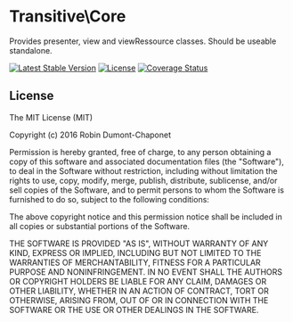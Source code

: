 # Transitive\Core

Provides presenter, view and viewRessource classes.
Should be useable standalone.

[![Latest Stable Version](https://poser.pugx.org/transitive/core/v/stable?format=flat-square)](https://packagist.org/packages/transitive/core)
[![License](https://poser.pugx.org/transitive/core/license?format=flat-square)](https://packagist.org/packages/transitive/core)
[![Coverage Status](https://coveralls.io/repos/github/RobinDumontChaponet/TransitiveCore/badge.svg)](https://coveralls.io/github/RobinDumontChaponet/TransitiveCore)

## License

The MIT License (MIT)

Copyright (c) 2016 Robin Dumont-Chaponet

Permission is hereby granted, free of charge, to any person obtaining a copy
of this software and associated documentation files (the "Software"), to deal
in the Software without restriction, including without limitation the rights
to use, copy, modify, merge, publish, distribute, sublicense, and/or sell
copies of the Software, and to permit persons to whom the Software is
furnished to do so, subject to the following conditions:

The above copyright notice and this permission notice shall be included in all
copies or substantial portions of the Software.

THE SOFTWARE IS PROVIDED "AS IS", WITHOUT WARRANTY OF ANY KIND, EXPRESS OR
IMPLIED, INCLUDING BUT NOT LIMITED TO THE WARRANTIES OF MERCHANTABILITY,
FITNESS FOR A PARTICULAR PURPOSE AND NONINFRINGEMENT. IN NO EVENT SHALL THE
AUTHORS OR COPYRIGHT HOLDERS BE LIABLE FOR ANY CLAIM, DAMAGES OR OTHER
LIABILITY, WHETHER IN AN ACTION OF CONTRACT, TORT OR OTHERWISE, ARISING FROM,
OUT OF OR IN CONNECTION WITH THE SOFTWARE OR THE USE OR OTHER DEALINGS IN THE
SOFTWARE.
